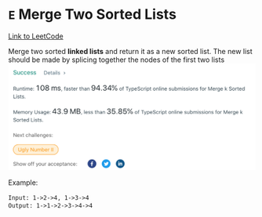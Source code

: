 # `E` Merge Two Sorted Lists
[Link to LeetCode](https://leetcode.com/problems/merge-two-sorted-lists/)

Merge two sorted **linked lists** and return it as a new sorted list. The new list should be made by splicing together the nodes of the first two lists
![Success](success.png)

Example:
```
Input: 1->2->4, 1->3->4
Output: 1->1->2->3->4->4
```